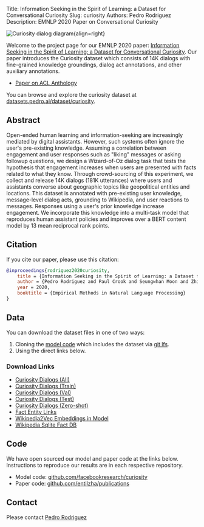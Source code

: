 Title: Information Seeking in the Spirit of Learning: a Dataset for Conversational Curiosity
Slug: curiosity
Authors: Pedro Rodriguez
Description: EMNLP 2020 Paper on Conversational Curiosity

![Curiosity dialog diagram](/static/images/curiosity-dialog.png){align=right}

Welcome to the project page for our EMNLP 2020 paper: [Information Seeking in the Spirit of Learning: a Dataset for Conversational Curiosity](/static/publications/2020_emnlp_curiosity.paper.pdf).
Our paper introduces the Curiosity dataset which consists of 14K dialogs with fine-grained knowledge groundings, dialog act annotations, and other auxiliary annotations.

* [Paper on ACL Anthology](https://www.aclweb.org/anthology/2020.emnlp-main.655)

You can browse and explore the curiosity dataset at [datasets.pedro.ai/dataset/curiosity](https://datasets.pedro.ai/dataset/curiosity).


## Abstract

Open-ended human learning and information-seeking are increasingly mediated by digital assistants. However, such systems often ignore the user's pre-existing knowledge.
Assuming a correlation between engagement and user responses such as "liking" messages or asking followup questions, we design a Wizard-of-Oz dialog task that tests the hypothesis that engagement increases when users are presented with facts related to what they know.
Through crowd-sourcing of this experiment, we collect and release 14K dialogs (181K utterances) where users and assistants converse about geographic topics like geopolitical entities and locations. This dataset is annotated with pre-existing user knowledge, message-level dialog acts, grounding to Wikipedia, and user reactions to messages. Responses using a user's prior knowledge increase engagement. We incorporate this knowledge into a multi-task model that reproduces human assistant policies and improves over a BERT content model by 13 mean reciprocal rank points.


## Citation

If you cite our paper, please use this citation:

```bib
@inproceedings{rodriguez2020curiosity,
    title = {Information Seeking in the Spirit of Learning: a Dataset for Conversational Curiosity},
    author = {Pedro Rodriguez and Paul Crook and Seungwhan Moon and Zhiguang Wang},
    year = 2020,
    booktitle = {Empirical Methods in Natural Language Processing}
}
```

## Data

You can download the dataset files in one of two ways:

1. Cloning the [model code](https://github.com/facebookresearch/curiosity) which includes the dataset via [git lfs](https://git-lfs.github.com).
2. Using the direct links below.


### Download Links

* [Curiosity Dialogs (All)](https://obj.umiacs.umd.edu/curiosity/curiosity_dialogs.json)
* [Curiosity Dialogs (Train)](https://obj.umiacs.umd.edu/curiosity/curiosity_dialogs.train.json)
* [Curiosity Dialogs (Val)](https://obj.umiacs.umd.edu/curiosity/curiosity_dialogs.val.json)
* [Curiosity Dialogs (Test)](https://obj.umiacs.umd.edu/curiosity/curiosity_dialogs.test.json)
* [Curiosity Dialogs (Zero-shot)](https://obj.umiacs.umd.edu/curiosity/curiosity_dialogs.test_zero.json)
* [Fact Entity Links](https://obj.umiacs.umd.edu/curiosity/fact_db_links.json)
* [Wikipedia2Vec Embeddings in Model](https://obj.umiacs.umd.edu/curiosity/wiki2vec_entity_100d.txt)
* [Wikipedia Sqlite Fact DB](https://obj.umiacs.umd.edu/curiosity/wiki_sql.sqlite.db)


## Code

We have open sourced our model and paper code at the links below.
Instructions to reproduce our results are in each respective repository.

* Model code: [github.com/facebookresearch/curiosity](https://github.com/facebookresearch/curiosity/)
* Paper code: [github.com/entilzha/publications](https://github.com/entilzha/publications)

## Contact

Please contact <a target="_blank" href="https://mailhide.io/e/wbfjM">Pedro Rodriguez</a>
